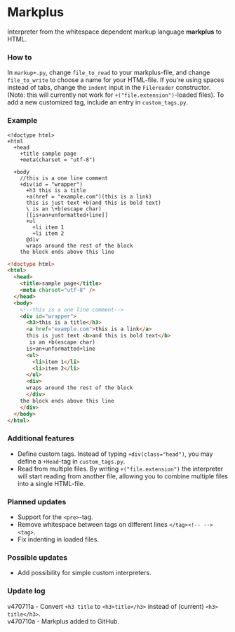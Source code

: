 # Markplus
Interpreter from the whitespace dependent markup language **markplus** to HTML.

### How to
In `markup+.py`, change `file_to_read` to your markplus-file, and change `file_to_write` to choose a name for your HTML-file.
If you're using spaces instead of tabs, change the `indent` input in the `Filereader` constructor. (Note: this will currently not work for `+("file.extension")`-loaded files).
To add a new customized tag, include an entry in `custom_tags.py`.

### Example
```
<!doctype html>
+html
  +head
    +title sample page
    +meta(charset = "utf-8")
    
  +body
    //this is a one line comment
    +div(id = "wrapper")
      +h3 this is a title
      +a(href = "example.com")(this is a link)
      this is just text +b(and this is bold text)
      \ is an \+b(escape char)
      [[is+an+unformatted+line]]
      +ul
        +li item 1
        +li item 2
      @div
      wraps around the rest of the block
    the block ends above this line
```

```html
<!doctype html>
<html>
  <head>
    <title>sample page</title>
    <meta charset="utf-8" />
  </head>
  <body>
    <!--this is a one line comment-->
    <div id="wrapper">
      <h3>this is a title</h3>
      <a href="example.com">this is a link</a>
      this is just text <b>and this is bold text</b>
       is an +b(escape char)
      is+an+unformatted+line
      <ul>
        <li>item 1</li>
        <li>item 2</li>
      </ul>
      <div>
      wraps around the rest of the block
      </div>
    the block ends above this line
    </div>
  </body>
</html>
```

### Additional features
- Define custom tags. Instead of typing `+div(class="head")`, you may define a `+Head`-tag in `custom_tags.py`.
- Read from multiple files. By writing `+("file.extension")` the interpreter will start reading from another file, allowing you to combine multiple files into a single HTML-file.

### Planned updates
- Support for the `<pre>`-tag.  
- Remove whitespace between tags on different lines `</tag><!-- --><tag>`.  
- Fix indenting in loaded files.

### Possible updates
- Add possibility for simple custom interpreters.

### Update log
v470711a - Convert `+h3 title` to `<h3>title</h3>` instead of (current) `<h3> title</h3>`.  
v470710a - Markplus added to GitHub.
